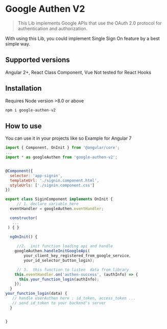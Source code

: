 # Google Authen V2

> This Lib implements Google APIs that use the  OAuth 2.0 protocol for authentication and authorization.

With using this Lib, you could implement Single Sign On feature by a best simple way.
## Supported versions
Angular 2+, React Class Component, Vue
Not tested for React Hooks

## Installation
Requires Node version >8.0 or above 

```bash
npm i google-authen-v2
```

## How to use

You can use it in your projects like so
Example for Angular 7

```javascript
import { Component, OnInit } from '@angular/core';
...
import * as googleAuthen from 'google-authen-v2';


@Component({
  selector: 'app-signin',
  templateUrl: './signin.component.html',
  styleUrls: ['./signin.component.css']
})

export class SiginComponent implements OnInit {
     // 1. declare variable here
  eventHandler = googleAuthen.eventHandler;

  constructor(
   ...
 ) { }

  ngOnInit() {
      
     //2.  init function loading api and handle
    googleAuthen.handleInitGoogleApi(
        your_client_key_registered_from_google_service, 
        your_id_selector_button_login);

     // 3.  this function to listen  data from library
    this.eventHandler.on('authen-success', (authInfo) => {
      this.your_function_login(authInfo);
    });
  }
your_function_login(data) {
   // handle userAuthen here : id_token, access_token ...
   // send id_token to your backend's server
  }


}
```
